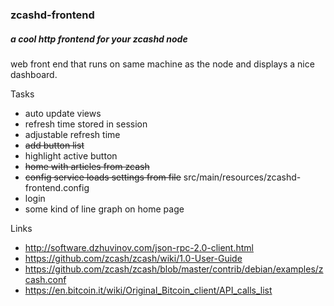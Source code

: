 ### zcashd-frontend
##### a cool http frontend for your zcashd node

web front end that runs on same machine as the node and displays a nice dashboard.

Tasks
* auto update views
* refresh time stored in session
* adjustable refresh time
* ~~add button list~~
* highlight active button
* ~~home with articles from zcash~~
* ~~config service loads settings from file~~ src/main/resources/zcashd-frontend.config
* login
* some kind of line graph on home page

Links
* http://software.dzhuvinov.com/json-rpc-2.0-client.html
* https://github.com/zcash/zcash/wiki/1.0-User-Guide
* https://github.com/zcash/zcash/blob/master/contrib/debian/examples/zcash.conf
* https://en.bitcoin.it/wiki/Original_Bitcoin_client/API_calls_list